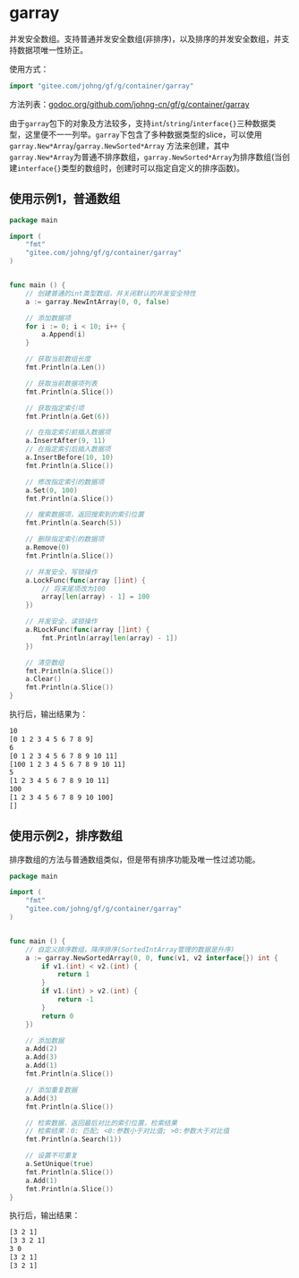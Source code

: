 # garray

并发安全数组。支持普通并发安全数组(非排序)，以及排序的并发安全数组，并支持数据项唯一性矫正。

使用方式：
```go
import "gitee.com/johng/gf/g/container/garray"
```

方法列表：[godoc.org/github.com/johng-cn/gf/g/container/garray](https://godoc.org/github.com/johng-cn/gf/g/container/garray)

由于`garray`包下的对象及方法较多，支持`int`/`string`/`interface{}`三种数据类型，这里便不一一列举。`garray`下包含了多种数据类型的slice，可以使用 `garray.New*Array`/`garray.NewSorted*Array` 方法来创建，其中`garray.New*Array`为普通不排序数组，`garray.NewSorted*Array`为排序数组(当创建`interface{}`类型的数组时，创建时可以指定自定义的排序函数)。

## 使用示例1，普通数组
```go
package main

import (
    "fmt"
    "gitee.com/johng/gf/g/container/garray"
)


func main () {
    // 创建普通的int类型数组，并关闭默认的并发安全特性
    a := garray.NewIntArray(0, 0, false)

    // 添加数据项
    for i := 0; i < 10; i++ {
        a.Append(i)
    }

    // 获取当前数组长度
    fmt.Println(a.Len())

    // 获取当前数据项列表
    fmt.Println(a.Slice())

    // 获取指定索引项
    fmt.Println(a.Get(6))

    // 在指定索引前插入数据项
    a.InsertAfter(9, 11)
    // 在指定索引后插入数据项
    a.InsertBefore(10, 10)
    fmt.Println(a.Slice())

    // 修改指定索引的数据项
    a.Set(0, 100)
    fmt.Println(a.Slice())

    // 搜索数据项，返回搜索到的索引位置
    fmt.Println(a.Search(5))

    // 删除指定索引的数据项
    a.Remove(0)
    fmt.Println(a.Slice())

    // 并发安全，写锁操作
    a.LockFunc(func(array []int) {
        // 将末尾项改为100
        array[len(array) - 1] = 100
    })

    // 并发安全，读锁操作
    a.RLockFunc(func(array []int) {
        fmt.Println(array[len(array) - 1])
    })

    // 清空数组
    fmt.Println(a.Slice())
    a.Clear()
    fmt.Println(a.Slice())
}
```
执行后，输出结果为：
```html
10
[0 1 2 3 4 5 6 7 8 9]
6
[0 1 2 3 4 5 6 7 8 9 10 11]
[100 1 2 3 4 5 6 7 8 9 10 11]
5
[1 2 3 4 5 6 7 8 9 10 11]
100
[1 2 3 4 5 6 7 8 9 10 100]
[]
```

## 使用示例2，排序数组

排序数组的方法与普通数组类似，但是带有排序功能及唯一性过滤功能。

```go
package main

import (
    "fmt"
    "gitee.com/johng/gf/g/container/garray"
)


func main () {
    // 自定义排序数组，降序排序(SortedIntArray管理的数据是升序)
    a := garray.NewSortedArray(0, 0, func(v1, v2 interface{}) int {
        if v1.(int) < v2.(int) {
            return 1
        }
        if v1.(int) > v2.(int) {
            return -1
        }
        return 0
    })

    // 添加数据
    a.Add(2)
    a.Add(3)
    a.Add(1)
    fmt.Println(a.Slice())

    // 添加重复数据
    a.Add(3)
    fmt.Println(a.Slice())

    // 检索数据，返回最后对比的索引位置，检索结果
    // 检索结果：0: 匹配; <0:参数小于对比值; >0:参数大于对比值
    fmt.Println(a.Search(1))

    // 设置不可重复
    a.SetUnique(true)
    fmt.Println(a.Slice())
    a.Add(1)
    fmt.Println(a.Slice())
}
```
执行后，输出结果：
```html
[3 2 1]
[3 3 2 1]
3 0
[3 2 1]
[3 2 1]
```